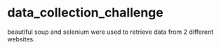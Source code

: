 # data_collection_challenge
beautiful soup and selenium were used to retrieve data from 2 different websites.
